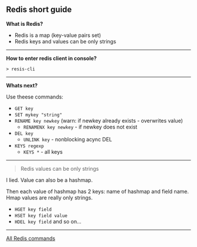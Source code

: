 **Redis short guide**
---
**What is Redis?**

- Redis is a map (key-value pairs set)
- Redis keys and values can be only strings

---
**How to enter redis client in console?**
```
> resis-cli
```
---
**Whats next?**

Use theese commands:
- `GET key`
- `SET mykey "string"`
- `RENAME key newkey` (warn: if newkey already exists - overwrites value)
  - `RENAMENX key newkey` - if newkey does not exist
- `DEL key`
  - `UNLINK key` - nonblocking acync DEL
- `KEYS regexp`
  - `KEYS *` - all keys

---

> Redis values can be only strings

I lied. Value can also be a hashmap.

Then each value of hashmap has 2 keys: name of hashmap and field name. Hmap values are really only strings.

- `HGET key field`
- `HSET key field value`
- `HDEL key field` 
  and so on...

---

[All Redis commands](https://redis.io/commands)